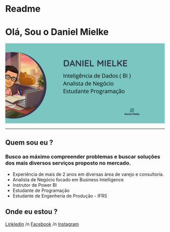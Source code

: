 # Readme

# Olá, Sou o  Daniel Mielke

<img src="https://github.com/MielkeDani/MielkeDani/blob/main/capa.png">

--- 



## Quem sou eu ? 

### Busco ao máximo compreender problemas e buscar soluções dos mais diversos serviços proposto no mercado.  

- Experiência de mais de 2 anos em diversas área de varejo e consultoria. 
- Analista de Negócio focado em  Business Intelligence 
- Instrutor de Power BI 
- Estudante de Programação 
- Estudante de Engenheria de Produção - IFRS 

## Onde eu estou  ? 
[Linkledin](https://linkledin.com/danielvmielke) /n
[Facebook](https://fb.com/Mielke) /n
[Instagram](https://instagram.com/Mielke)

